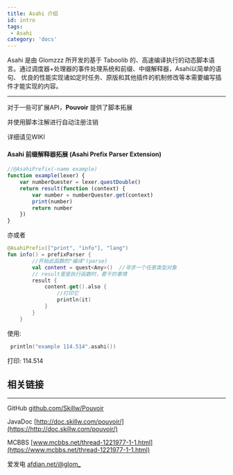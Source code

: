 ```yaml
---
title: Asahi 介绍
id: intro
tags:
 - Asahi
category: 'docs'
---
```


Asahi 是由 Glomzzz 所开发的基于 Taboolib 的、高速编译执行的动态脚本语言。通过调度器+处理器的事件处理系统和前缀、中缀解释器，Asahi以简单的语句、
优良的性能实现诸如定时任务、原版和其他插件的机制修改等本需要编写插件才能实现的内容。

---

对于一些可扩展API，**Pouvoir** 提供了脚本拓展

并使用脚本注解进行自动注册注销

详细请见WIKI

#### Asahi 前缀解释器拓展 (Asahi Prefix Parser Extension)

```javascript
//@AsahiPrefix(-name example)
function example(lexer) {
    var numberQuester = lexer.questDouble()
    return result(function (context) {
        var number = numberQuester.get(context)
        print(number)
        return number
    })
}
```

亦或者

```kotlin
@AsahiPrefix(["print", "info"], "lang")
fun info() = prefixParser {
        //开始此函数的"编译"(parse)
        val content = quest<Any>()  //寻求一个任意类型对象
        // result里是执行函数时，要干的事情
        result {
            content.get().also {
                //打印它
                println(it)
            }
        }
    }
```

使用:

```kotlin
 println("example 114.514".asahi())
```

打印: 114.514

## 相关链接
---
GitHub [github.com/Skillw/Pouvoir](https://github.com/Skillw/Pouvoir)

JavaDoc [http://doc.skillw.com/pouvoir/](https://http://doc.skillw.com/pouvoir/)

MCBBS [www.mcbbs.net/thread-1221977-1-1.html](https://www.mcbbs.net/thread-1221977-1-1.html)

爱发电 [afdian.net/@glom\_](https://afdian.net/@glom_)
